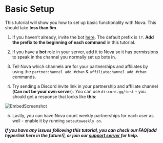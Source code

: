 # Basic Setup
This tutorial will show you how to set up basic functionality with Nova. This should take **less than 5m**.
1. If you haven't already, invite the bot [here](https://top.gg/bot/711428816127393844). The default prefix is `l?`. **Add the prefix to the beginning of each command** in this tutorial.

2. If you have a **bot** role in your server, add it to Nova so it has permissions to speak in the channel you normally set up bots in.

3. Tell Nova which channels are for your partnerships and affiliates by using the `partnerchannel add #chan` & `affiliatechannel add #chan` commands.

4. Try sending a Discord invite link in your partnership and affiliate channel (**Can not be your own server**). You can use `discord.gg/test` - you should get a response that looks like **this**:

![EmbedScreenshot](https://cdn.discordapp.com/attachments/589603067146534913/891065990727733309/unknown.png)

5. Lastly, you can have Nova count weekly partnerships for each user as well - enable it by running `setautoweekly on`.


***If you have any issues following this tutorial, you can check our FAQ[add hyperlink here in the future!], or join our [support server](https://discord.gg/cAKmRVrsjR) for help.***
